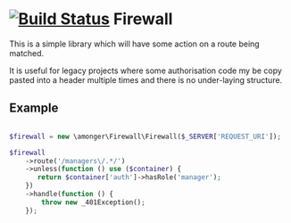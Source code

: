 [![Build Status](https://travis-ci.org/amonger/firewall.svg?branch=master)](https://travis-ci.org/amonger/firewall)
Firewall
========

This is a simple library which will have some action on a route being matched.

It is useful for legacy projects where some authorisation code my be copy
pasted into a header multiple times and there is no under-laying structure.

## Example ##

```php

$firewall = new \amonger\Firewall\Firewall($_SERVER['REQUEST_URI']);

$firewall
    ->route('/managers\/.*/')
    ->unless(function () use ($container) {
       return $container['auth']->hasRole('manager');
    })
    ->handle(function () {
        throw new _401Exception();
    });

```
